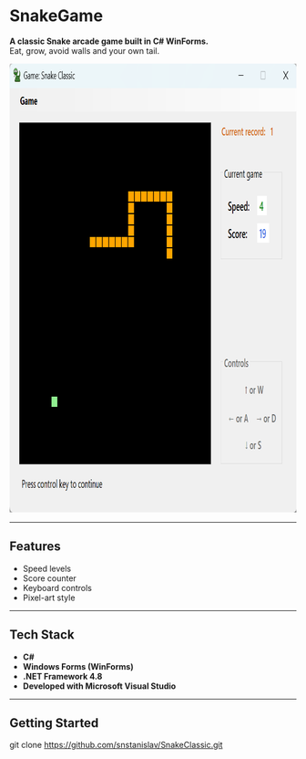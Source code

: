 # SnakeGame

**A classic Snake arcade game built in C# WinForms.**  
Eat, grow, avoid walls and your own tail.


<img src="images/game-window.png" alt="Game window" width="897" height="787">

---

## Features

- Speed levels
- Score counter
- Keyboard controls
- Pixel-art style

---

## Tech Stack

- **C#**
- **Windows Forms (WinForms)**
- **.NET Framework 4.8**
- **Developed with Microsoft Visual Studio**

---

## Getting Started

git clone https://github.com/snstanislav/SnakeClassic.git